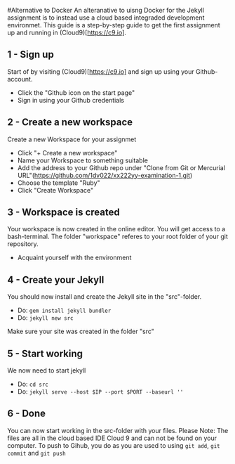 #Alternative to Docker
An alteranative to uisng Docker for the Jekyll assignment is to instead use a cloud based integraded development environmet. This guide is a step-by-step guide to get the first assignment up and running in (Cloud9)[https://c9.io].

## 1 - Sign up
Start of by visiting (Cloud9)[https://c9.io] and sign up using your Github-account.

- Click the "Github icon on the start page"
- Sign in using your Github credentials

## 2 - Create a new workspace
Create a new Workspace for your assignmet

- Click "+ Create a new workspace"
- Name your Workspace to something suitable
- Add the address to your Github repo under "Clone from Git or Mercurial URL"(https://github.com/1dv022/xx222yy-examination-1.git)
- Choose the template "Ruby"
- Click "Create Workspace"

## 3 - Workspace is created
Your workspace is now created in the online editor. You will get access to a bash-terminal. The folder "workspace" referes to your root folder of your git repository. 

- Acquaint yourself with the environment

## 4 - Create your Jekyll
You should now install and create the Jekyll site in the "src"-folder. 

- Do: `gem install jekyll bundler`
- Do: `jekyll new src`

Make sure your site was created in the folder "src"

## 5 - Start working
We now need to start jekyll

- Do: `cd src`
- Do: `jekyll serve --host $IP --port $PORT --baseurl ''`

## 6 - Done
You can now start working in the src-folder with your files. Please Note: The files are all in the cloud based IDE Cloud 9 and can not be found on your computer. To push to Gihub, you do as you are used to using `git add`, `git commit` and `git push`